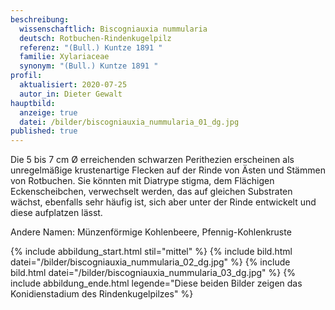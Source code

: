 ```yaml
---
beschreibung:
  wissenschaftlich: Biscogniauxia nummularia
  deutsch: Rotbuchen-Rindenkugelpilz
  referenz: "(Bull.) Kuntze 1891 "
  familie: Xylariaceae
  synonym: "(Bull.) Kuntze 1891 "
profil:
  aktualisiert: 2020-07-25
  autor_in: Dieter Gewalt
hauptbild:
  anzeige: true
  datei: /bilder/biscogniauxia_nummularia_01_dg.jpg
published: true
---
```

Die 5 bis 7 cm Ø erreichenden schwarzen Perithezien erscheinen als unregelmäßige krustenartige Flecken auf der Rinde von Ästen und Stämmen von Rotbuchen. Sie könnten mit Diatrype stigma, dem Flächigen Eckenscheibchen, verwechselt werden, das auf gleichen Substraten wächst, ebenfalls sehr häufig ist, sich aber unter der Rinde entwickelt und diese aufplatzen lässt.

Andere Namen: Münzenförmige Kohlenbeere, Pfennig-Kohlenkruste

{% include abbildung_start.html stil="mittel" %}
{% include bild.html datei="/bilder/biscogniauxia_nummularia_02_dg.jpg" %}
{% include bild.html datei="/bilder/biscogniauxia_nummularia_03_dg.jpg" %}
{% include abbildung_ende.html legende="Diese beiden Bilder zeigen das Konidienstadium des Rindenkugelpilzes" %}
